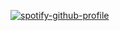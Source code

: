 [![spotify-github-profile](https://spotify-github-profile.kittinanx.com/api/view?uid=31poogvrqn3efrvp5ppe3kaump6q&cover_image=true&theme=spotify-embed&show_offline=true&background_color=121212&interchange=false&profanity=false&bar_color=53b14f&bar_color_cover=false&mode=dark)](https://github.com/kittinan/spotify-github-profile)
